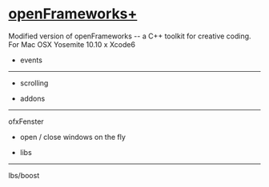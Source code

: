 [openFrameworks+](http://openframeworks.cc/)
================
Modified version of openFrameworks -- a C++ toolkit for creative coding. For Mac OSX Yosemite 10.10 x Xcode6

+ events
--------
* scrolling 


+ addons
--------
ofxFenster
* open / close windows on the fly


+ libs
--------
lbs/boost

